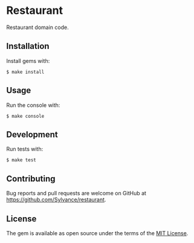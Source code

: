 # Restaurant

Restaurant domain code.

## Installation

Install gems with:

    $ make install

## Usage

Run the console with:

    $ make console

## Development

Run tests with:

    $ make test

## Contributing

Bug reports and pull requests are welcome on GitHub at https://github.com/Sylvance/restaurant.

## License

The gem is available as open source under the terms of the [MIT License](https://opensource.org/licenses/MIT).
